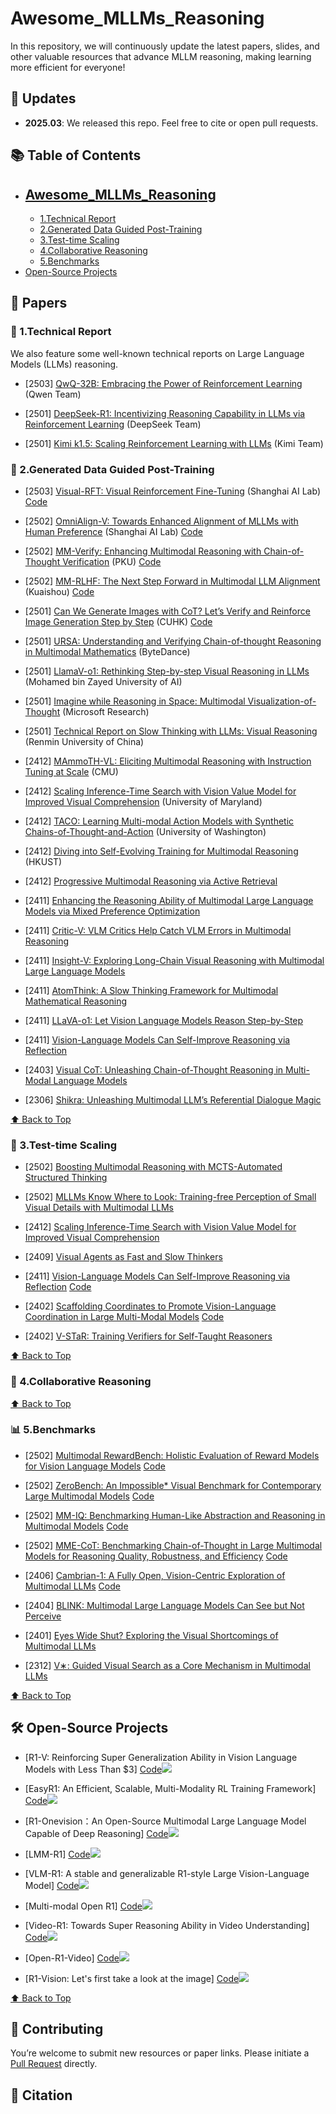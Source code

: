 # Awesome_MLLMs_Reasoning

In this repository, we will continuously update the latest papers, slides, and other valuable resources that advance MLLM reasoning, making learning more efficient for everyone!

<!-- omit in toc -->
## 📢 Updates

- **2025.03**: We released this repo. Feel free to cite or open pull requests.

<!-- omit in toc -->
## 📚 Table of Contents
- [Awesome_MLLMs_Reasoning](#-awesome_mllms_reasoning)
  - 
  - [1.Technical Report](#-1technical-report)
  - [2.Generated Data Guided Post-Training](#-2generated-data-guided-post-training)
  - [3.Test-time Scaling](#-3test-time-scaling)
  - [4.Collaborative Reasoning](#-4collaborative-reasoning)
  - [5.Benchmarks](#-4benchmarks)
- [Open-Source Projects](#️-open-source-projects)



## 📖 Papers

### 📝  1.Technical Report
We also feature some well-known technical reports on Large Language Models (LLMs) reasoning.
* [2503] [QwQ-32B: Embracing the Power of Reinforcement Learning](https://qwenlm.github.io/blog/qwq-32b/) (Qwen Team)
  
* [2501] [DeepSeek-R1: Incentivizing Reasoning Capability in LLMs via Reinforcement Learning](https://arxiv.org/pdf/2501.12948) (DeepSeek Team)

* [2501] [Kimi k1.5: Scaling Reinforcement Learning with LLMs](https://arxiv.org/pdf/2501.12599) (Kimi Team)

### 📌 2.Generated Data Guided Post-Training
* [2503] [Visual-RFT: Visual Reinforcement Fine-Tuning](https://arxiv.org/abs/2503.01785) (Shanghai AI Lab)   [Code](https://github.com/Liuziyu77/Visual-RFT)

* [2502] [OmniAlign-V: Towards Enhanced Alignment of MLLMs with Human Preference](https://arxiv.org/pdf/2502.18411) (Shanghai AI Lab) [Code](https://github.com/PhoenixZ810/OmniAlign-V)

* [2502] [MM-Verify: Enhancing Multimodal Reasoning with Chain-of-Thought Verification](https://arxiv.org/pdf/2502.13383) (PKU) [Code](https://github.com/Aurora-slz/MM-Verify)

* [2502] [MM-RLHF: The Next Step Forward in Multimodal LLM Alignment](https://arxiv.org/pdf/2502.10391) (Kuaishou) [Code](https://github.com/Kwai-YuanQi/MM-RLHF)

* [2501] [Can We Generate Images with CoT? Let’s Verify and Reinforce Image Generation Step by Step](https://arxiv.org/pdf/2501.13926) (CUHK) [Code](https://github.com/ZiyuGuo99/Image-Generation-CoT)

* [2501] [URSA: Understanding and Verifying Chain-of-thought Reasoning in Multimodal Mathematics](https://arxiv.org/pdf/2501.04686) (ByteDance)

* [2501] [LlamaV-o1: Rethinking Step-by-step Visual Reasoning in LLMs](https://arxiv.org/pdf/2501.06186) (Mohamed bin Zayed University of AI)

* [2501] [Imagine while Reasoning in Space: Multimodal Visualization-of-Thought](https://arxiv.org/pdf/2501.07542) (Microsoft Research)

* [2501] [Technical Report on Slow Thinking with LLMs: Visual Reasoning](https://arxiv.org/pdf/2501.01904) (Renmin University of China)

* [2412] [MAmmoTH-VL: Eliciting Multimodal Reasoning with Instruction Tuning at Scale](https://arxiv.org/pdf/2412.05237) (CMU)

* [2412] [Scaling Inference-Time Search with Vision Value Model for Improved Visual Comprehension](https://arxiv.org/pdf/2412.03704) (University of Maryland)

* [2412] [TACO: Learning Multi-modal Action Models with Synthetic Chains-of-Thought-and-Action](https://arxiv.org/pdf/2412.05479) (University of Washington)

* [2412] [Diving into Self-Evolving Training for Multimodal Reasoning](https://arxiv.org/pdf/2412.17451) (HKUST)

* [2412] [Progressive Multimodal Reasoning via Active Retrieval](https://arxiv.org/pdf/2412.14835) 

* [2411] [Enhancing the Reasoning Ability of Multimodal Large Language Models via Mixed Preference Optimization](https://arxiv.org/pdf/2411.10442) 

* [2411] [Critic-V: VLM Critics Help Catch VLM Errors in Multimodal Reasoning](https://arxiv.org/pdf/2411.18203) 

* [2411] [Insight-V: Exploring Long-Chain Visual Reasoning with Multimodal Large Language Models](https://arxiv.org/pdf/2411.14432) 

* [2411] [AtomThink: A Slow Thinking Framework for Multimodal Mathematical Reasoning](https://arxiv.org/pdf/2411.11930) 

* [2411] [LLaVA-o1: Let Vision Language Models Reason Step-by-Step](https://arxiv.org/pdf/2411.10440v1) 

* [2411] [Vision-Language Models Can Self-Improve Reasoning via Reflection](https://arxiv.org/pdf/2411.00855) 

* [2403] [Visual CoT: Unleashing Chain-of-Thought Reasoning in Multi-Modal Language Models](https://arxiv.org/pdf/2403.16999) 

* [2306] [Shikra: Unleashing Multimodal LLM’s Referential Dialogue Magic](https://arxiv.org/pdf/2306.15195) 

[⬆️ Back to Top](#-table-of-contents)

### 🚀 3.Test-time Scaling
* [2502] [Boosting Multimodal Reasoning with MCTS-Automated Structured Thinking](https://arxiv.org/pdf/2502.02339) 

* [2502] [MLLMs Know Where to Look: Training-free Perception of Small Visual Details with Multimodal LLMs](https://arxiv.org/pdf/2502.17422) 

* [2412] [Scaling Inference-Time Search with Vision Value Model for Improved Visual Comprehension](https://arxiv.org/pdf/2412.03704) 

* [2409] [Visual Agents as Fast and Slow Thinkers](https://openreview.net/pdf?id=ncCuiD3KJQ) 

* [2411] [Vision-Language Models Can Self-Improve Reasoning via Reflection](https://arxiv.org/pdf/2411.00855) [Code](https://github.com/njucckevin/MM-Self-Improve)

* [2402] [Scaffolding Coordinates to Promote Vision-Language Coordination in Large Multi-Modal Models](https://arxiv.org/pdf/2402.12058) [Code](https://github.com/leixy20/Scaffold)

* [2402] [V-STaR: Training Verifiers for Self-Taught Reasoners](https://arxiv.org/pdf/2402.06457) 

[⬆️ Back to Top](#-table-of-contents)

### 🚀 4.Collaborative Reasoning


[⬆️ Back to Top](#-table-of-contents)

### 📊 5.Benchmarks

* [2502] [Multimodal RewardBench: Holistic Evaluation of Reward Models for Vision Language Models](https://arxiv.org/pdf/2502.14191) [Code](https://github.com/facebookresearch/multimodal_rewardbench)  

* [2502] [ZeroBench: An Impossible* Visual Benchmark for Contemporary Large Multimodal Models](https://arxiv.org/pdf/2502.09696) [Code](https://zerobench.github.io/)  

* [2502] [MM-IQ: Benchmarking Human-Like Abstraction and Reasoning in Multimodal Models](https://arxiv.org/pdf/2502.00698) [Code](https://acechq.github.io/MMIQ-benchmark/)  

* [2502] [MME-CoT: Benchmarking Chain-of-Thought in Large Multimodal Models for Reasoning Quality, Robustness, and Efficiency](https://arxiv.org/pdf/2502.09621) [Code](https://mmecot.github.io/)

* [2406] [Cambrian-1: A Fully Open, Vision-Centric Exploration of Multimodal LLMs](https://arxiv.org/pdf/2406.16860) [Code](https://github.com/cambrian-mllm/cambrian)

* [2404] [BLINK: Multimodal Large Language Models Can See but Not Perceive](https://arxiv.org/pdf/2404.12390) 

* [2401] [Eyes Wide Shut? Exploring the Visual Shortcomings of Multimodal LLMs](https://arxiv.org/pdf/2401.06209) 

* [2312] [V∗: Guided Visual Search as a Core Mechanism in Multimodal LLMs](https://arxiv.org/pdf/2312.14135)   

[⬆️ Back to Top](#-table-of-contents)

## 🛠️ Open-Source Projects
* [R1-V: Reinforcing Super Generalization Ability in Vision Language Models with Less Than $3] [Code](https://github.com/Deep-Agent/R1-V)![](https://img.shields.io/badge/github-2025.02-red)

* [EasyR1: An Efficient, Scalable, Multi-Modality RL Training Framework] [Code](https://github.com/hiyouga/EasyR1)![](https://img.shields.io/badge/github-2025.02-red)  

* [R1-Onevision：An Open-Source Multimodal Large Language Model Capable of Deep Reasoning] [Code](https://github.com/Fancy-MLLM/R1-Onevision)![](https://img.shields.io/badge/github-2025.02-red)  

* [LMM-R1] [Code](https://github.com/TideDra/lmm-r1)![](https://img.shields.io/badge/github-2025.02-red)  

* [VLM-R1: A stable and generalizable R1-style Large Vision-Language Model] [Code](https://github.com/om-ai-lab/VLM-R1)![](https://img.shields.io/badge/github-2025.02-red)  

* [Multi-modal Open R1] [Code](https://github.com/EvolvingLMMs-Lab/open-r1-multimodal)![](https://img.shields.io/badge/github-2025.02-red)  

* [Video-R1: Towards Super Reasoning Ability in Video Understanding] [Code](https://github.com/tulerfeng/Video-R1)![](https://img.shields.io/badge/github-2025.02-red)  

* [Open-R1-Video] [Code](https://github.com/Wang-Xiaodong1899/Open-R1-Video)![](https://img.shields.io/badge/github-2025.02-red)  

* [R1-Vision: Let's first take a look at the image] [Code](https://github.com/yuyq96/R1-Vision)![](https://img.shields.io/badge/github-2025.02-red)  

[⬆️ Back to Top](#-table-of-contents)

## 🤝 Contributing

You’re welcome to submit new resources or paper links. Please initiate a [Pull Request](https://github.com/Open-DataFlow/Awesome_MLLMs_Reasoning/pulls) directly.

## 📜 Citation
